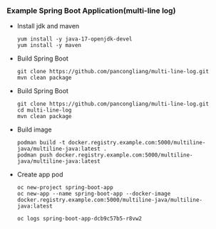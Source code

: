 
### Example Spring Boot Application(multi-line log)

* Install jdk and maven
  ```
  yum install -y java-17-openjdk-devel
  yum install -y maven
  ```

* Build Spring Boot
  ```
  git clone https://github.com/pancongliang/multi-line-log.git
  mvn clean package
  ```

* Build Spring Boot
  ```
  git clone https://github.com/pancongliang/multi-line-log.git
  cd multi-line-log
  mvn clean package
  ```

* Build image
  ```
  podman build -t docker.registry.example.com:5000/multiline-java/multiline-java:latest .
  podman push docker.registry.example.com:5000/multiline-java/multiline-java:latest
  ```

* Create app pod
  ```
  oc new-project spring-boot-app
  oc new-app --name spring-boot-app --docker-image docker.registry.example.com:5000/multiline-java/multiline-java:latest

  oc logs spring-boot-app-dcb9c57b5-r8vw2
  ```
